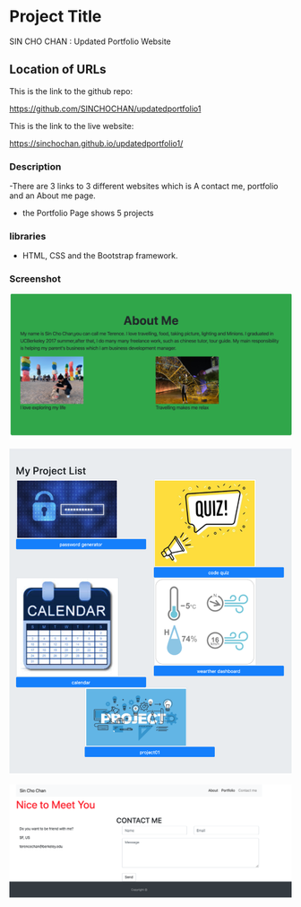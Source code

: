 # Project Title

SIN CHO CHAN : Updated Portfolio Website 

## Location of URLs

This is the link to the github repo:

https://github.com/SINCHOCHAN/updatedportfolio1 

This is the link to the live website:

https://sinchochan.github.io/updatedportfolio1/



### Description

-There are 3 links to 3 different websites which is A contact me, portfolio and an About me page.

- the Portfolio Page shows 5 projects

### libraries

- HTML, CSS and the Bootstrap framework.


### Screenshot

![About](./assets/images/aboutme.png "Screenshot of About Me page")

![Portfolio](./assets/images/projectlist.png "Screenshot of Portfolio page")

![Contact](./assets/images/contact.png "Screenshot of Contact page")